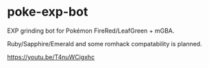 # poke-exp-bot
 EXP grinding bot for Pokémon FireRed/LeafGreen + mGBA.
 
 Ruby/Sapphire/Emerald and some romhack compatability is planned.

 https://youtu.be/T4nuWCigxhc
